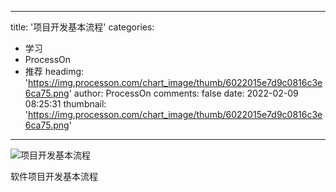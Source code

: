 
---
title: '项目开发基本流程'
categories: 
 - 学习
 - ProcessOn
 - 推荐
headimg: 'https://img.processon.com/chart_image/thumb/6022015e7d9c0816c3e6ca75.png'
author: ProcessOn
comments: false
date: 2022-02-09 08:25:31
thumbnail: 'https://img.processon.com/chart_image/thumb/6022015e7d9c0816c3e6ca75.png'
---

<div>   
<img class="thumb" alt="项目开发基本流程" src="https://img.processon.com/chart_image/thumb/6022015e7d9c0816c3e6ca75.png" referrerpolicy="no-referrer">
<p>软件项目开发基本流程</p>  
</div>
            